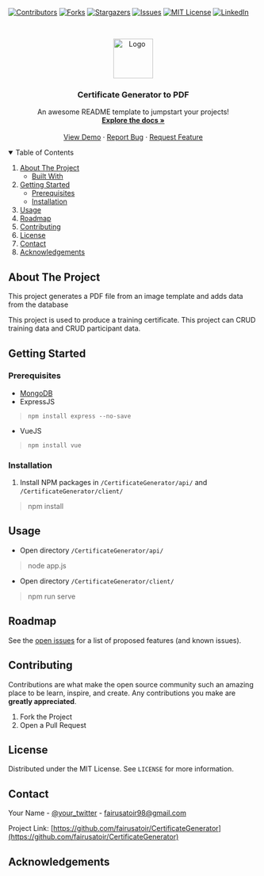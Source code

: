 <!--
*** Thanks for checking out the Best-README-Template. If you have a suggestion
*** that would make this better, please fork the repo and create a pull request
*** or simply open an issue with the tag "enhancement".
*** Thanks again! Now go create something AMAZING! :D
-->



<!-- PROJECT SHIELDS -->
<!--
*** I'm using markdown "reference style" links for readability.
*** Reference links are enclosed in brackets [ ] instead of parentheses ( ).
*** See the bottom of this document for the declaration of the reference variables
*** for contributors-url, forks-url, etc. This is an optional, concise syntax you may use.
*** https://www.markdownguide.org/basic-syntax/#reference-style-links
-->
[![Contributors][contributors-shield]][contributors-url]
[![Forks][forks-shield]][forks-url]
[![Stargazers][stars-shield]][stars-url]
[![Issues][issues-shield]][issues-url]
[![MIT License][license-shield]][license-url]
[![LinkedIn][linkedin-shield]][linkedin-url]



<!-- PROJECT LOGO -->
<br />
<p align="center">
  <a href="https://raw.githubusercontent.com/othneildrew/Best-README-Template/master/images/logo.png">
    <img src="https://raw.githubusercontent.com/othneildrew/Best-README-Template/master/images/logo.png" alt="Logo" width="80" height="80">
  </a>

  <h3 align="center">Certificate Generator to PDF</h3>

  <p align="center">
    An awesome README template to jumpstart your projects!
    <br />
    <a href="https://github.com/fairusatoir/CertificateGenerator"><strong>Explore the docs »</strong></a>
    <br />
    <br />
    <a href="https://github.com/fairusatoir/CertificateGenerator">View Demo</a>
    ·
    <a href="https://github.com/fairusatoir/CertificateGenerator/issues">Report Bug</a>
    ·
    <a href="https://github.com/fairusatoir/CertificateGenerator/issues">Request Feature</a>
  </p>
</p>



<!-- TABLE OF CONTENTS -->
<details open="open">
  <summary>Table of Contents</summary>
  <ol>
    <li>
      <a href="#about-the-project">About The Project</a>
      <ul>
        <li><a href="#built-with">Built With</a></li>
      </ul>
    </li>
    <li>
      <a href="#getting-started">Getting Started</a>
      <ul>
        <li><a href="#prerequisites">Prerequisites</a></li>
        <li><a href="#installation">Installation</a></li>
      </ul>
    </li>
    <li><a href="#usage">Usage</a></li>
    <li><a href="#roadmap">Roadmap</a></li>
    <li><a href="#contributing">Contributing</a></li>
    <li><a href="#license">License</a></li>
    <li><a href="#contact">Contact</a></li>
    <li><a href="#acknowledgements">Acknowledgements</a></li>
  </ol>
</details>


<!-- ABOUT THE PROJECT -->
## About The Project

This project generates a PDF file from an image template and adds data from the database

This project is used to produce a training certificate. This project can CRUD training data and CRUD participant data.

<!-- GETTING STARTED -->
## Getting Started

### Prerequisites
- [MongoDB](https://docs.mongodb.com/manual/installation/)
- ExpressJS
> `npm install express --no-save`


- VueJS
> `npm install vue`



 
### Installation
1. Install NPM packages in `/CertificateGenerator/api/` and `/CertificateGenerator/client/`
> npm install


<!-- USAGE EXAMPLES -->
## Usage
- Open directory `/CertificateGenerator/api/` 
> node app.js

- Open directory `/CertificateGenerator/client/`
> npm run serve

<!-- ROADMAP -->
## Roadmap

See the [open issues](https://github.com/fairusatoir/CertificateGenerator/issues) for a list of proposed features (and known issues).



<!-- CONTRIBUTING -->
## Contributing

Contributions are what make the open source community such an amazing place to be learn, inspire, and create. Any contributions you make are **greatly appreciated**.

1. Fork the Project
2. Open a Pull Request



<!-- LICENSE -->
## License

Distributed under the MIT License. See `LICENSE` for more information.



<!-- CONTACT -->
## Contact

Your Name - [@your_twitter](https://twitter.com/zuhairatoir) - fairusatoir98@gmail.com

Project Link: [https://github.com/fairusatoir/CertificateGenerator](https://github.com/fairusatoir/CertificateGenerator)



<!-- ACKNOWLEDGEMENTS -->
## Acknowledgements


<!-- MARKDOWN LINKS & IMAGES -->
<!-- https://www.markdownguide.org/basic-syntax/#reference-style-links -->
[contributors-shield]: https://img.shields.io/github/contributors/fairusatoir/CertificateGenerator.svg?style=for-the-badge
[contributors-url]: https://github.com/fairusatoir/CertificateGenerator/graphs/contributors
[forks-shield]: https://img.shields.io/github/forks/fairusatoir/CertificateGenerator.svg?style=for-the-badge
[forks-url]: https://github.com/fairusatoir/CertificateGenerator/network/members
[stars-shield]: https://img.shields.io/github/stars/fairusatoir/CertificateGenerator.svg?style=for-the-badge
[stars-url]: https://github.com/fairusatoir/CertificateGenerator/stargazers
[issues-shield]: https://img.shields.io/github/issues/fairusatoir/CertificateGenerator.svg?style=for-the-badge
[issues-url]: https://github.com/fairusatoir/CertificateGenerator/issues
[license-shield]: https://img.shields.io/github/license/fairusatoir/CertificateGenerator.svg?style=for-the-badge
[license-url]: https://github.com/fairusatoir/CertificateGenerator/blob/master/LICENSE.txt
[linkedin-shield]: https://img.shields.io/badge/-LinkedIn-black.svg?style=for-the-badge&logo=linkedin&colorB=555
[linkedin-url]: https://linkedin.com/in/fairusatoir
[product-screenshot]: images/screenshot.png

